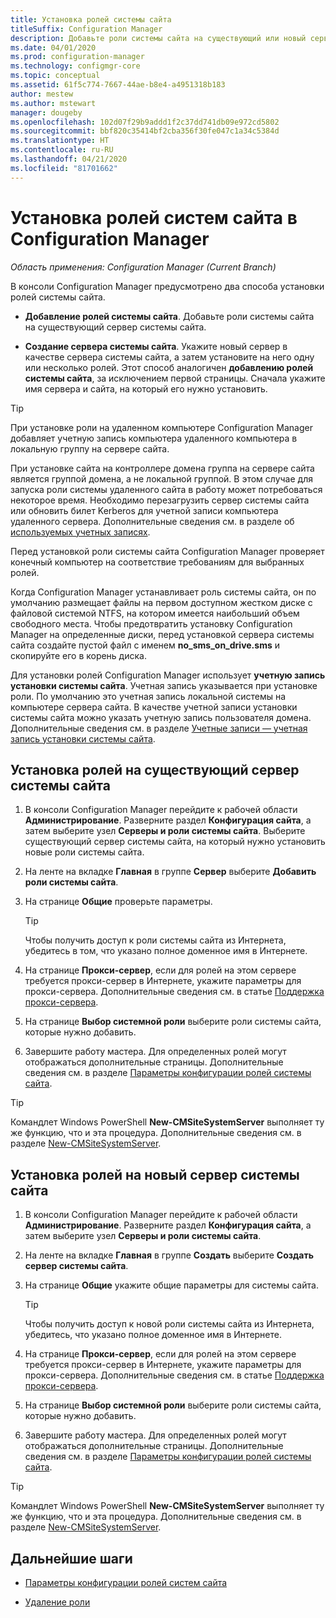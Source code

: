```yaml
---
title: Установка ролей системы сайта
titleSuffix: Configuration Manager
description: Добавьте роли системы сайта на существующий или новый сервер системы сайта.
ms.date: 04/01/2020
ms.prod: configuration-manager
ms.technology: configmgr-core
ms.topic: conceptual
ms.assetid: 61f5c774-7667-44ae-b8e4-a4951318b183
author: mestew
ms.author: mstewart
manager: dougeby
ms.openlocfilehash: 102d07f29b9addd1f2c37dd741db09e972cd5802
ms.sourcegitcommit: bbf820c35414bf2cba356f30fe047c1a34c5384d
ms.translationtype: HT
ms.contentlocale: ru-RU
ms.lasthandoff: 04/21/2020
ms.locfileid: "81701662"
---
```

# <a name="install-site-system-roles-for-configuration-manager"></a>Установка ролей систем сайта в Configuration Manager

*Область применения: Configuration Manager (Current Branch)*

В консоли Configuration Manager предусмотрено два способа установки ролей системы сайта.

- **Добавление ролей системы сайта**. Добавьте роли системы сайта на существующий сервер системы сайта.

- **Создание сервера системы сайта**. Укажите новый сервер в качестве сервера системы сайта, а затем установите на него одну или несколько ролей. Этот способ аналогичен **добавлению ролей системы сайта**, за исключением первой страницы. Сначала укажите имя сервера и сайта, на который его нужно установить.

> [!TIP]
> При установке роли на удаленном компьютере Configuration Manager добавляет учетную запись компьютера удаленного компьютера в локальную группу на сервере сайта.
>
> При установке сайта на контроллере домена группа на сервере сайта является группой домена, а не локальной группой. В этом случае для запуска роли системы удаленного сайта в работу может потребоваться некоторое время. Необходимо перезагрузить сервер системы сайта или обновить билет Kerberos для учетной записи компьютера удаленного сервера. Дополнительные сведения см. в разделе об [используемых учетных записях](../../../plan-design/hierarchy/accounts.md).

Перед установкой роли системы сайта Configuration Manager проверяет конечный компьютер на соответствие требованиям для выбранных ролей.

Когда Configuration Manager устанавливает роль системы сайта, он по умолчанию размещает файлы на первом доступном жестком диске с файловой системой NTFS, на котором имеется наибольший объем свободного места. Чтобы предотвратить установку Configuration Manager на определенные диски, перед установкой сервера системы сайта создайте пустой файл с именем **no_sms_on_drive.sms** и скопируйте его в корень диска.

Для установки ролей Configuration Manager использует **учетную запись установки системы сайта**. Учетная запись указывается при установке роли. По умолчанию это учетная запись локальной системы на компьютере сервера сайта. В качестве учетной записи установки системы сайта можно указать учетную запись пользователя домена. Дополнительные сведения см. в разделе [Учетные записи — учетная запись установки системы сайта](../../../plan-design/hierarchy/accounts.md#site-system-installation-account).

## <a name="install-roles-on-an-existing-site-system-server"></a><a name="bkmk_addrole"></a> Установка ролей на существующий сервер системы сайта

1. В консоли Configuration Manager перейдите к рабочей области **Администрирование**. Разверните раздел **Конфигурация сайта**, а затем выберите узел **Серверы и роли системы сайта**. Выберите существующий сервер системы сайта, на который нужно установить новые роли системы сайта.

1. На ленте на вкладке **Главная** в группе **Сервер** выберите **Добавить роли системы сайта**.

1. На странице **Общие** проверьте параметры.

    > [!TIP]
    >  Чтобы получить доступ к роли системы сайта из Интернета, убедитесь в том, что указано полное доменное имя в Интернете.

1. На странице **Прокси-сервер**, если для ролей на этом сервере требуется прокси-сервер в Интернете, укажите параметры для прокси-сервера. Дополнительные сведения см. в статье [Поддержка прокси-сервера](../../../plan-design/network/proxy-server-support.md).

1. На странице **Выбор системной роли** выберите роли системы сайта, которые нужно добавить.

1. Завершите работу мастера. Для определенных ролей могут отображаться дополнительные страницы. Дополнительные сведения см. в разделе [Параметры конфигурации ролей системы сайта](configuration-options-for-site-system-roles.md).

> [!TIP]
> Командлет Windows PowerShell **New-CMSiteSystemServer** выполняет ту же функцию, что и эта процедура. Дополнительные сведения см. в разделе [New-CMSiteSystemServer](https://docs.microsoft.com/powershell/module/configurationmanager/new-cmsitesystemserver?view=sccm-ps).

## <a name="install-roles-on-a-new-site-system-server"></a><a name="bkmk_createnew"></a> Установка ролей на новый сервер системы сайта

1. В консоли Configuration Manager перейдите к рабочей области **Администрирование**. Разверните раздел **Конфигурация сайта**, а затем выберите узел **Серверы и роли системы сайта**.

1. На ленте на вкладке **Главная** в группе **Создать** выберите **Создать сервер системы сайта**.

1. На странице **Общие** укажите общие параметры для системы сайта.

    > [!TIP]
    > Чтобы получить доступ к новой роли системы сайта из Интернета, убедитесь, что указано полное доменное имя в Интернете.

1. На странице **Прокси-сервер**, если для ролей на этом сервере требуется прокси-сервер в Интернете, укажите параметры для прокси-сервера. Дополнительные сведения см. в статье [Поддержка прокси-сервера](../../../plan-design/network/proxy-server-support.md).

1. На странице **Выбор системной роли** выберите роли системы сайта, которые нужно добавить.

1. Завершите работу мастера. Для определенных ролей могут отображаться дополнительные страницы. Дополнительные сведения см. в разделе [Параметры конфигурации ролей системы сайта](configuration-options-for-site-system-roles.md).

> [!TIP]
> Командлет Windows PowerShell **New-CMSiteSystemServer** выполняет ту же функцию, что и эта процедура. Дополнительные сведения см. в разделе [New-CMSiteSystemServer](https://docs.microsoft.com/powershell/module/configurationmanager/new-cmsitesystemserver?view=sccm-ps).

## <a name="next-steps"></a>Дальнейшие шаги

- [Параметры конфигурации ролей систем сайта](configuration-options-for-site-system-roles.md)

- [Удаление роли](../install/uninstall-sites-and-hierarchies.md#bkmk_role)
